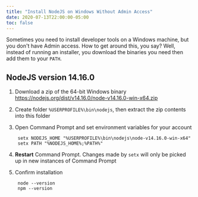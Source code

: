 ```yaml
---
title: "Install NodeJS on Windows Without Admin Access"
date: 2020-07-13T22:00:00-05:00
toc: false
---
```


Sometimes you need to install developer tools on a Windows machine, but you don't have Admin access. How to get around this, you say? Well, instead of running an installer, you download the binaries you need then add them to your `PATH`.

## NodeJS version 14.16.0

1. Download a zip of the 64-bit Windows binary <https://nodejs.org/dist/v14.16.0/node-v14.16.0-win-x64.zip>
1. Create folder `%USERPROFILE%\bin\nodejs`, then extract the zip contents into this folder
1. Open Command Prompt and set environment variables for your account

        setx NODEJS_HOME "%USERPROFILE%\bin\nodejs\node-v14.16.0-win-x64"
        setx PATH "%NODEJS_HOME%;%PATH%"

1. **Restart** Command Prompt. Changes made by `setx` will only be picked up in new instances of Command Prompt
1. Confirm installation

        node --version
        npm --version
